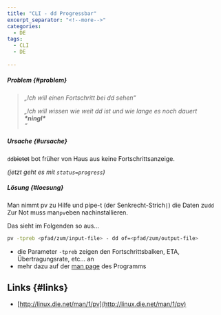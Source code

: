 ```yaml
---
title: "CLI - dd Progressbar"
excerpt_separator: "<!--more-->"
categories:
  - DE
tags:
  - CLI
  - DE
  
---
```




##### Problem {#problem}

> _„Ich will einen Fortschritt bei dd sehen“_
>
> _„Ich will wissen wie weit dd ist und wie lange es noch dauert_  
> _**\*ningl\***_  
> _“_

##### Ursache {#ursache}

`dd`~~bietet~~ bot früher von Haus aus keine Fortschrittsanzeige.

_(jetzt geht es mit `status=progress`)_

##### Lösung {#loesung}

Man nimmt pv zu Hilfe und pipe-t (der Senkrecht-Strich`|`) die Daten zu`dd`  
Zur Not muss man`pv`eben nachinstallieren.

Das sieht im Folgenden so aus…

```bash
pv -tpreb <pfad/zum/input-file> - dd of=<pfad/zum/output-file>
```

* die Parameter `-tpreb` zeigen den Fortschrittsbalken, ETA, Übertragungsrate, etc… an
* mehr dazu auf der [man page](http://linux.die.net/man/1/pv) des Programms

## Links {#links}

* [http://linux.die.net/man/1/pv](http://linux.die.net/man/1/pv)



